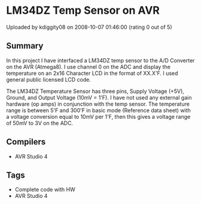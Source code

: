 # LM34DZ Temp Sensor on AVR

Uploaded by kdiggity08 on 2008-10-07 01:46:00 (rating 0 out of 5)

## Summary

In this project I have interfaced a LM34DZ temp sensor to the A/D Converter on the AVR (Atmega8). I use channel 0 on the ADC and display the temperature on an 2x16 Character LCD in the format of XX.X'F. I used general public licensed LCD code.


The LM34DZ Temperature Sensor has three pins, Supply Voltage (+5V), Ground, and Output Voltage (10mV = 1'F). I have not used any external gain hardware (op amps) in conjunction with the temp sensor. The temperature range is between 5'F and 300'F in basic mode (Reference data sheet) with a voltage conversion equal to 10mV per 1'F, then this gives a voltage range of 50mV to 3V on the ADC.

## Compilers

- AVR Studio 4

## Tags

- Complete code with HW
- AVR Studio 4
